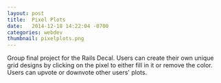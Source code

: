 ```yaml
---
layout: post
title:  Pixel Plots
date:   2014-12-18 14:22:04 -0700
categories: webdev
thumbnail: pixelplots.png
---
```


Group final project for the Rails Decal. Users can create their own unique grid designs by clicking on the pixel to either fill in it or remove the color. Users can upvote or downvote other users' plots.
